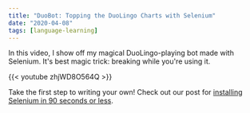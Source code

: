 ```yaml
---
title: "DuoBot: Topping the DuoLingo Charts with Selenium"
date: "2020-04-08"
tags: [language-learning]
---
```


In this video, I show off my magical DuoLingo-playing bot made with Selenium. It's best magic trick: breaking while you're using it.

<!--truncate-->

{{< youtube zhjWD8O564Q >}}

Take the first step to writing your own! Check out our post for [installing Selenium in 90 seconds or less](/blog/lte-90-sec/install-selenium-python-ubuntu).